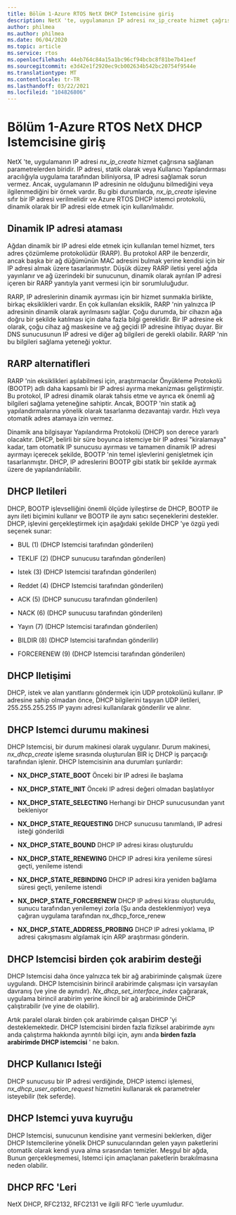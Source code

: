 ```yaml
---
title: Bölüm 1-Azure RTOS NetX DHCP Istemcisine giriş
description: NetX 'te, uygulamanın IP adresi nx_ip_create hizmet çağrısına sağlanan parametrelerden biridir.
author: philmea
ms.author: philmea
ms.date: 06/04/2020
ms.topic: article
ms.service: rtos
ms.openlocfilehash: 44eb764c84a15a1bc96cf94bcbc8f81be7b41eef
ms.sourcegitcommit: e3d42e1f2920ec9cb002634b542bc20754f9544e
ms.translationtype: MT
ms.contentlocale: tr-TR
ms.lasthandoff: 03/22/2021
ms.locfileid: "104826806"
---
```

# <a name="chapter-1---introduction-to-azure-rtos-netx-dhcp-client"></a>Bölüm 1-Azure RTOS NetX DHCP Istemcisine giriş

NetX 'te, uygulamanın IP adresi *nx_ip_create* hizmet çağrısına sağlanan parametrelerden biridir. IP adresi, statik olarak veya Kullanıcı Yapılandırması aracılığıyla uygulama tarafından biliniyorsa, IP adresi sağlamak sorun vermez. Ancak, uygulamanın IP adresinin ne olduğunu bilmediğini veya ilgilenmediğini bir örnek vardır. Bu gibi durumlarda, *nx_ip_create* işlevine sıfır bir IP adresi verilmelidir ve Azure RTOS DHCP istemci protokolü, dinamik olarak bir IP adresi elde etmek için kullanılmalıdır.

## <a name="dynamic-ip-address-assignment"></a>Dinamik IP adresi ataması

Ağdan dinamik bir IP adresi elde etmek için kullanılan temel hizmet, ters adres çözümleme protokolüdür (RARP). Bu protokol ARP ile benzerdir, ancak başka bir ağ düğümünün MAC adresini bulmak yerine kendisi için bir IP adresi almak üzere tasarlanmıştır. Düşük düzey RARP iletisi yerel ağda yayınlanır ve ağ üzerindeki bir sunucunun, dinamik olarak ayrılan IP adresi içeren bir RARP yanıtıyla yanıt vermesi için bir sorumluluğudur.

RARP, IP adreslerinin dinamik ayırması için bir hizmet sunmakla birlikte, birkaç eksiklikleri vardır. En çok kullanılan eksiklik, RARP 'nin yalnızca IP adresinin dinamik olarak ayrılmasını sağlar. Çoğu durumda, bir cihazın ağa doğru bir şekilde katılması için daha fazla bilgi gereklidir. Bir IP adresine ek olarak, çoğu cihaz ağ maskesine ve ağ geçidi IP adresine ihtiyaç duyar. Bir DNS sunucusunun IP adresi ve diğer ağ bilgileri de gerekli olabilir. RARP 'nin bu bilgileri sağlama yeteneği yoktur.

## <a name="rarp-alternatives"></a>RARP alternatifleri

RARP 'nin eksiklikleri aşılabilmesi için, araştırmacılar Önyükleme Protokolü (BOOTP) adlı daha kapsamlı bir IP adresi ayırma mekanizması geliştirmiştir. Bu protokol, IP adresi dinamik olarak tahsis etme ve ayrıca ek önemli ağ bilgileri sağlama yeteneğine sahiptir. Ancak, BOOTP 'nin statik ağ yapılandırmalarına yönelik olarak tasarlanma dezavantajı vardır. Hızlı veya otomatik adres atamaya izin vermez.

Dinamik ana bilgisayar Yapılandırma Protokolü (DHCP) son derece yararlı olacaktır. DHCP, belirli bir süre boyunca istemciye bir IP adresi "kiralamaya" kadar, tam otomatik IP sunucusu ayırması ve tamamen dinamik IP adresi ayırmayı içerecek şekilde, BOOTP 'nin temel işlevlerini genişletmek için tasarlanmıştır. DHCP, IP adreslerini BOOTP gibi statik bir şekilde ayırmak üzere de yapılandırılabilir.

## <a name="dhcp-messages"></a>DHCP Iletileri

DHCP, BOOTP işlevselliğini önemli ölçüde iyileştirse de DHCP, BOOTP ile aynı ileti biçimini kullanır ve BOOTP ile aynı satıcı seçeneklerini destekler. DHCP, işlevini gerçekleştirmek için aşağıdaki şekilde DHCP 'ye özgü yedi seçenek sunar:

- BUL (1) (DHCP Istemcisi tarafından gönderilen)

- TEKLIF (2) (DHCP sunucusu tarafından gönderilen)

- Istek (3) (DHCP Istemcisi tarafından gönderilen)

- Reddet (4) (DHCP Istemcisi tarafından gönderilen)

- ACK (5) (DHCP sunucusu tarafından gönderilen)

- NACK (6) (DHCP sunucusu tarafından gönderilen)

- Yayın (7) (DHCP Istemcisi tarafından gönderilen)

- BILDIR (8) (DHCP Istemcisi tarafından gönderilir)

- FORCERENEW (9) (DHCP Istemcisi tarafından gönderilen)

## <a name="dhcp-communication"></a>DHCP Iletişimi

DHCP, istek ve alan yanıtlarını göndermek için UDP protokolünü kullanır. IP adresine sahip olmadan önce, DHCP bilgilerini taşıyan UDP iletileri, 255.255.255.255 IP yayını adresi kullanılarak gönderilir ve alınır.

## <a name="dhcp-client-state-machine"></a>DHCP Istemci durumu makinesi

DHCP Istemcisi, bir durum makinesi olarak uygulanır. Durum makinesi, *nx_dhcp_create* işleme sırasında oluşturulan BIR iç DHCP iş parçacığı tarafından işlenir. DHCP Istemcisinin ana durumları şunlardır:


- **NX_DHCP_STATE_BOOT** Önceki bir IP adresi ile başlama

- **NX_DHCP_STATE_INIT** Önceki IP adresi değeri olmadan başlatılıyor

- **NX_DHCP_STATE_SELECTING** Herhangi bir DHCP sunucusundan yanıt bekleniyor

- **NX_DHCP_STATE_REQUESTING** DHCP sunucusu tanımlandı, IP adresi isteği gönderildi

- **NX_DHCP_STATE_BOUND** DHCP IP adresi kirası oluşturuldu

- **NX_DHCP_STATE_RENEWING** DHCP IP adresi kira yenileme süresi geçti, yenileme istendi

- **NX_DHCP_STATE_REBINDING** DHCP IP adresi kira yeniden bağlama süresi geçti, yenileme istendi

- **NX_DHCP_STATE_FORCERENEW** DHCP IP adresi kirası oluşturuldu, sunucu tarafından yenilemeyi zorla (Şu anda desteklenmiyor) veya çağıran uygulama tarafından nx_dhcp_force_renew

- **NX_DHCP_STATE_ADDRESS_PROBING** DHCP IP adresi yoklama, IP adresi çakışmasını algılamak için ARP araştırması gönderin.

## <a name="dhcp-client-multiple-interface-support"></a>DHCP Istemcisi birden çok arabirim desteği

DHCP Istemcisi daha önce yalnızca tek bir ağ arabiriminde çalışmak üzere uygulandı. DHCP Istemcisinin birincil arabirimde çalışması için varsayılan davranış (ve yine de aynıdır). *Nx_dhcp_set_interface_index* çağırarak, uygulama birincil arabirim yerine ikincil bir ağ arabiriminde DHCP çalıştırabilir (ve yine de olabilir).

Artık paralel olarak birden çok arabirimde çalışan DHCP 'yi desteklemektedir. DHCP Istemcisini birden fazla fiziksel arabirimde aynı anda çalıştırma hakkında ayrıntılı bilgi için, aynı anda **birden fazla arabirimde DHCP istemcisi** ' ne bakın.

## <a name="dhcp-user-request"></a>DHCP Kullanıcı Isteği

DHCP sunucusu bir IP adresi verdiğinde, DHCP istemci işlemesi, *nx_dhcp_user_option_request* hizmetini kullanarak ek parametreler isteyebilir (tek seferde).

## <a name="dhcp-client-socket-queue"></a>DHCP Istemci yuva kuyruğu 

DHCP Istemcisi, sunucunun kendisine yanıt vermesini beklerken, diğer DHCP Istemcilerine yönelik DHCP sunucularından gelen yayın paketlerini otomatik olarak kendi yuva alma sırasından temizler. Meşgul bir ağda, Bunun gerçekleşmemesi, Istemci için amaçlanan paketlerin bırakılmasına neden olabilir.

## <a name="dhcp-rfcs"></a>DHCP RFC 'Leri

NetX DHCP, RFC2132, RFC2131 ve ilgili RFC 'lerle uyumludur.

